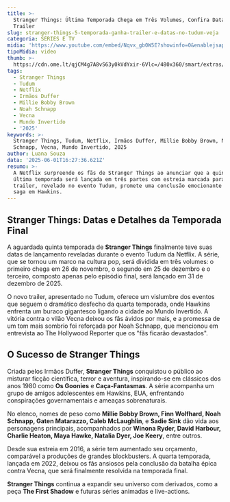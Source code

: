 ```yaml
---
title: >-
  Stranger Things: Última Temporada Chega em Três Volumes, Confira Datas e
  Trailer
slug: stranger-things-5-temporada-ganha-trailer-e-datas-no-tudum-veja
categoria: SÉRIES E TV
midia: 'https://www.youtube.com/embed/Nqvx_gb0W5E?showinfo=0&enablejsapi=1'
tipoMidia: video
thumb: >-
  https://cdn.ome.lt/qjCM4g7A8vS63y0kVdYxir-6Vlc=/480x360/smart/extras/conteudos/stranger_VCBJ8Cd.png
tags:
  - Stranger Things
  - Tudum
  - Netflix
  - Irmãos Duffer
  - Millie Bobby Brown
  - Noah Schnapp
  - Vecna
  - Mundo Invertido
  - '2025'
keywords: >-
  Stranger Things, Tudum, Netflix, Irmãos Duffer, Millie Bobby Brown, Noah
  Schnapp, Vecna, Mundo Invertido, 2025
author: Luana Souza
data: '2025-06-01T16:27:36.621Z'
resumo: >-
  A Netflix surpreende os fãs de Stranger Things ao anunciar que a quinta e
  última temporada será lançada em três partes com estreia marcada para 2025. O
  trailer, revelado no evento Tudum, promete uma conclusão emocionante para a
  saga em Hawkins.
---
```


## Stranger Things: Datas e Detalhes da Temporada Final

A aguardada quinta temporada de **Stranger Things** finalmente teve suas datas de lançamento reveladas durante o evento Tudum da Netflix. A série, que se tornou um marco na cultura pop, será dividida em três volumes: o primeiro chega em 26 de novembro, o segundo em 25 de dezembro e o terceiro, composto apenas pelo episódio final, será lançado em 31 de dezembro de 2025.

O novo trailer, apresentado no Tudum, oferece um vislumbre dos eventos que seguem o dramático desfecho da quarta temporada, onde Hawkins enfrenta um buraco gigantesco ligando a cidade ao Mundo Invertido. A vitória contra o vilão Vecna deixou os fãs ávidos por mais, e a promessa de um tom mais sombrio foi reforçada por Noah Schnapp, que mencionou em entrevista ao The Hollywood Reporter que os "fãs ficarão devastados".

## O Sucesso de Stranger Things

Criada pelos Irmãos Duffer, **Stranger Things** conquistou o público ao misturar ficção científica, terror e aventura, inspirando-se em clássicos dos anos 1980 como **Os Goonies** e **Caça-Fantasmas**. A série acompanha um grupo de amigos adolescentes em Hawkins, EUA, enfrentando conspirações governamentais e ameaças sobrenaturais.

No elenco, nomes de peso como **Millie Bobby Brown, Finn Wolfhard, Noah Schnapp, Gaten Matarazzo, Caleb McLaughlin**, e **Sadie Sink** dão vida aos personagens principais, acompanhados por **Winona Ryder, David Harbour, Charlie Heaton, Maya Hawke, Natalia Dyer, Joe Keery**, entre outros.

Desde sua estreia em 2016, a série tem aumentado seu orçamento, comparável a produções de grandes blockbusters. A quarta temporada, lançada em 2022, deixou os fãs ansiosos pela conclusão da batalha épica contra Vecna, que será finalmente resolvida na temporada final.

**Stranger Things** continua a expandir seu universo com derivados, como a peça **The First Shadow** e futuras séries animadas e live-actions.
